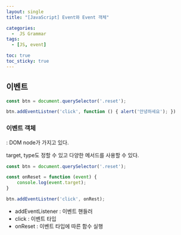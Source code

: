 ```yaml
---
layout: single
title: "[JavaScript] Event와 Event 객체"

categories:
  -  JS Grammar
tags:
  - [JS, event]

toc: true
toc_sticky: true
---
```


## 이벤트

```js
const btn = document.querySelector('.reset');

btn.addEventListner('click', function () { alert('안녕하세요'); })
```

### 이벤트 객체
 : DOM node가 가지고 있다.

target, type도 정할 수 있고 다양한 메서드를 사용할 수 있다.

```js
const btn = document.querySelector('.reset');

const onReset = function (event) {
    console.log(event.target);
}

btn.addEventListner('click', onRest);
```

- addEventListener : 이벤트 핸들러
- click : 이벤트 타입
- onReset : 이벤트 타입에 따른 함수 실행
